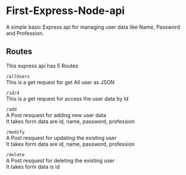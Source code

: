 # First-Express-Node-api

A simple basic Express api for managing user data like Name, Password and Profession.

## Routes

This express api has 5 Routes  

`/allUsers`  
This is a get request for get All user as JSON  

`/id/4`  
This is a get request for access the user data by Id  

`/add`  
A Post resquest for adding new user data  
It takes form data are id, name, password, profession

`/modify`  
A Post resquest for updating the existing user  
It takes form data are id, name, password, profession

`/delete`  
A Post resquest for deleting the existing user  
It takes form data is id

